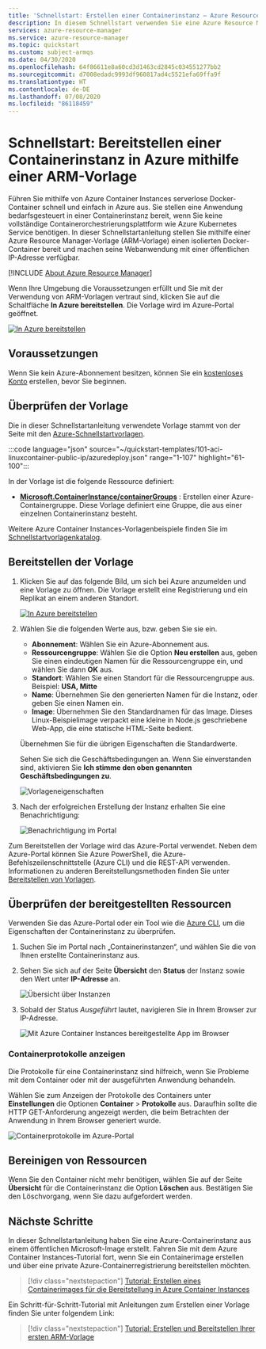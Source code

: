 ```yaml
---
title: 'Schnellstart: Erstellen einer Containerinstanz – Azure Resource Manager-Vorlage'
description: In diesem Schnellstart verwenden Sie eine Azure Resource Manager-Vorlage, um schnell eine Container-Web-App bereitzustellen, die in einer isolierten Azure-Containerinstanz ausgeführt wird.
services: azure-resource-manager
ms.service: azure-resource-manager
ms.topic: quickstart
ms.custom: subject-armqs
ms.date: 04/30/2020
ms.openlocfilehash: 64f86611e8a60cd3d1463cd2845c034551277bb2
ms.sourcegitcommit: d7008edadc9993df960817ad4c5521efa69ffa9f
ms.translationtype: HT
ms.contentlocale: de-DE
ms.lasthandoff: 07/08/2020
ms.locfileid: "86118459"
---
```

# <a name="quickstart-deploy-a-container-instance-in-azure-using-an-arm-template"></a>Schnellstart: Bereitstellen einer Containerinstanz in Azure mithilfe einer ARM-Vorlage

Führen Sie mithilfe von Azure Container Instances serverlose Docker-Container schnell und einfach in Azure aus. Sie stellen eine Anwendung bedarfsgesteuert in einer Containerinstanz bereit, wenn Sie keine vollständige Containerorchestrierungsplattform wie Azure Kubernetes Service benötigen. In dieser Schnellstartanleitung stellen Sie mithilfe einer Azure Resource Manager-Vorlage (ARM-Vorlage) einen isolierten Docker-Container bereit und machen seine Webanwendung mit einer öffentlichen IP-Adresse verfügbar.

[!INCLUDE [About Azure Resource Manager](../../includes/resource-manager-quickstart-introduction.md)]

Wenn Ihre Umgebung die Voraussetzungen erfüllt und Sie mit der Verwendung von ARM-Vorlagen vertraut sind, klicken Sie auf die Schaltfläche **In Azure bereitstellen**. Die Vorlage wird im Azure-Portal geöffnet.

[![In Azure bereitstellen](../media/template-deployments/deploy-to-azure.svg)](https://portal.azure.com/#create/Microsoft.Template/uri/https%3A%2F%2Fraw.githubusercontent.com%2FAzure%2Fazure-quickstart-templates%2Fmaster%2F101-aci-linuxcontainer-public-ip%2Fazuredeploy.json)

## <a name="prerequisites"></a>Voraussetzungen

Wenn Sie kein Azure-Abonnement besitzen, können Sie ein [kostenloses Konto](https://azure.microsoft.com/free/) erstellen, bevor Sie beginnen.

## <a name="review-the-template"></a>Überprüfen der Vorlage

Die in dieser Schnellstartanleitung verwendete Vorlage stammt von der Seite mit den [Azure-Schnellstartvorlagen](https://azure.microsoft.com/resources/templates/101-aci-linuxcontainer-public-ip/).

:::code language="json" source="~/quickstart-templates/101-aci-linuxcontainer-public-ip/azuredeploy.json" range="1-107" highlight="61-100":::

In der Vorlage ist die folgende Ressource definiert:

* **[Microsoft.ContainerInstance/containerGroups](/azure/templates/microsoft.containerinstance/containergroups)** : Erstellen einer Azure-Containergruppe. Diese Vorlage definiert eine Gruppe, die aus einer einzelnen Containerinstanz besteht.

Weitere Azure Container Instances-Vorlagenbeispiele finden Sie im [Schnellstartvorlagenkatalog](https://azure.microsoft.com/resources/templates/?resourceType=Microsoft.Containerinstance&pageNumber=1&sort=Popular).

## <a name="deploy-the-template"></a>Bereitstellen der Vorlage

 1. Klicken Sie auf das folgende Bild, um sich bei Azure anzumelden und eine Vorlage zu öffnen. Die Vorlage erstellt eine Registrierung und ein Replikat an einem anderen Standort.

    [![In Azure bereitstellen](../media/template-deployments/deploy-to-azure.svg)](https://portal.azure.com/#create/Microsoft.Template/uri/https%3A%2F%2Fraw.githubusercontent.com%2FAzure%2Fazure-quickstart-templates%2Fmaster%2F101-aci-linuxcontainer-public-ip%2Fazuredeploy.json)

 2. Wählen Sie die folgenden Werte aus, bzw. geben Sie sie ein.

    * **Abonnement**: Wählen Sie ein Azure-Abonnement aus.
    * **Ressourcengruppe**: Wählen Sie die Option **Neu erstellen** aus, geben Sie einen eindeutigen Namen für die Ressourcengruppe ein, und wählen Sie dann **OK** aus.
    * **Standort**: Wählen Sie einen Standort für die Ressourcengruppe aus. Beispiel: **USA, Mitte**
    * **Name**: Übernehmen Sie den generierten Namen für die Instanz, oder geben Sie einen Namen ein.
    * **Image**: Übernehmen Sie den Standardnamen für das Image. Dieses Linux-Beispielimage verpackt eine kleine in Node.js geschriebene Web-App, die eine statische HTML-Seite bedient. 

    Übernehmen Sie für die übrigen Eigenschaften die Standardwerte.

    Sehen Sie sich die Geschäftsbedingungen an. Wenn Sie einverstanden sind, aktivieren Sie **Ich stimme den oben genannten Geschäftsbedingungen zu**.

    ![Vorlageneigenschaften](media/container-instances-quickstart-template/template-properties.png)

 3. Nach der erfolgreichen Erstellung der Instanz erhalten Sie eine Benachrichtigung:

    ![Benachrichtigung im Portal](media/container-instances-quickstart-template/deployment-notification.png)

 Zum Bereitstellen der Vorlage wird das Azure-Portal verwendet. Neben dem Azure-Portal können Sie Azure PowerShell, die Azure-Befehlszeilenschnittstelle (Azure CLI) und die REST-API verwenden. Informationen zu anderen Bereitstellungsmethoden finden Sie unter [Bereitstellen von Vorlagen](../azure-resource-manager/templates/deploy-cli.md).

## <a name="review-deployed-resources"></a>Überprüfen der bereitgestellten Ressourcen

Verwenden Sie das Azure-Portal oder ein Tool wie die [Azure CLI](container-instances-quickstart.md), um die Eigenschaften der Containerinstanz zu überprüfen.

1. Suchen Sie im Portal nach „Containerinstanzen“, und wählen Sie die von Ihnen erstellte Containerinstanz aus.

1. Sehen Sie sich auf der Seite **Übersicht** den **Status** der Instanz sowie den Wert unter **IP-Adresse** an.

    ![Übersicht über Instanzen](media/container-instances-quickstart-template/aci-overview.png)

2. Sobald der Status *Ausgeführt* lautet, navigieren Sie in Ihrem Browser zur IP-Adresse. 

    ![Mit Azure Container Instances bereitgestellte App im Browser](media/container-instances-quickstart-template/view-application-running-in-an-azure-container-instance.png)

### <a name="view-container-logs"></a>Containerprotokolle anzeigen

Die Protokolle für eine Containerinstanz sind hilfreich, wenn Sie Probleme mit dem Container oder mit der ausgeführten Anwendung behandeln.

Wählen Sie zum Anzeigen der Protokolle des Containers unter **Einstellungen** die Optionen **Container** > **Protokolle** aus. Daraufhin sollte die HTTP GET-Anforderung angezeigt werden, die beim Betrachten der Anwendung in Ihrem Browser generiert wurde.

![Containerprotokolle im Azure-Portal](media/container-instances-quickstart-template/aci-logs.png)

## <a name="clean-up-resources"></a>Bereinigen von Ressourcen

Wenn Sie den Container nicht mehr benötigen, wählen Sie auf der Seite **Übersicht** für die Containerinstanz die Option **Löschen** aus. Bestätigen Sie den Löschvorgang, wenn Sie dazu aufgefordert werden.

## <a name="next-steps"></a>Nächste Schritte

In dieser Schnellstartanleitung haben Sie eine Azure-Containerinstanz aus einem öffentlichen Microsoft-Image erstellt. Fahren Sie mit dem Azure Container Instances-Tutorial fort, wenn Sie ein Containerimage erstellen und über eine private Azure-Containerregistrierung bereitstellen möchten.

> [!div class="nextstepaction"]
> [Tutorial: Erstellen eines Containerimages für die Bereitstellung in Azure Container Instances](./container-instances-tutorial-prepare-app.md)

Ein Schritt-für-Schritt-Tutorial mit Anleitungen zum Erstellen einer Vorlage finden Sie unter folgendem Link:

> [!div class="nextstepaction"]
> [Tutorial: Erstellen und Bereitstellen Ihrer ersten ARM-Vorlage](../azure-resource-manager/templates/template-tutorial-create-first-template.md)